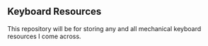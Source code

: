 ## Keyboard Resources

This repository will be for storing any and all mechanical keyboard resources I come across.
